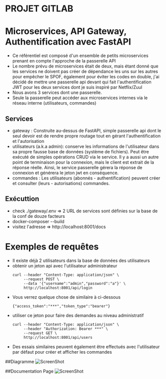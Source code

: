 # PROJET GITLAB 


# Microservices, API Gateway, Authentification avec FastAPI

- Ce référentiel est composé d'un ensemble de petits microservices prenant en compte l'approche de la passerelle API
- Le nombre prévu de microservices était de deux, mais étant donné que les services
   ne doivent pas créer de dépendance les uns sur les autres pour empêcher le SPOF, également pour éviter les codes en double,
   j'ai décidé de mettre une passerelle api devant qui fait l'authentification JWT pour les deux services
   dont je suis inspiré par Netflix/Zuul
- Nous avons 3 services dont une passerelle.
- Seule la passerelle peut accéder aux microservices internes via le réseau interne (utilisateurs, commandes)

## Services

- gateway : Construite au-dessus de FastAPI, simple passerelle api dont le seul devoir est de rendre propre
   routage tout en gérant l'authentification et l'autorisation
- utilisateurs (a.k.a admin): conserve les informations de l'utilisateur dans sa propre fausse base de données (système de fichiers).
   Peut être exécuté de simples opérations CRUD via le service. Il y a aussi un autre
   point de terminaison pour la connexion, mais le client est extrait de la réponse réelle. Ainsi, le service passerelle
   gérera la réponse de connexion et générera le jeton jwt en conséquence.
- commandes : Les utilisateurs (abonnés - authentification) peuvent créer et consulter (leurs - autorisations) commandes.

## Exécuttion
- check ./gateway/.env => 2 URL de services sont définies sur la base de la conf de douze facteurs
- docker-composer --build
- visitez l'adresse => http://localhost:8001/docs

# Exemples de requêtes
- Il existe déjà 2 utilisateurs dans la base de données des utilisateurs
- obtenir un jeton api avec l'utilisateur administrateur
  ```
  curl --header "Content-Type: application/json" \
       --request POST \
       --data '{"username":"admin","password":"a"}' \
       http://localhost:8001/api/login
  ```
- Vous verrez quelque chose de similaire à ci-dessous
  ```
  {"access_token":"***","token_type":"bearer"}
  ```
- utiliser ce jeton pour faire des demandes au niveau administratif
  ```
  curl --header "Content-Type: application/json" \
       --header "Authorization: Bearer ***" \
       --request GET \
       http://localhost:8001/api/users
  ```
- Des essais similaires peuvent également être effectués avec l'utilisateur par défaut pour créer et afficher les commandes


##Diagramme
![ScreenShot](https://github.com/DataScientest/gitlab_devops_exams/blob/main/diagram.png)

##Documentation Page
![ScreenShot](https://github.com/DataScientest/gitlab_devops_exams/blob/main/docs.png)
